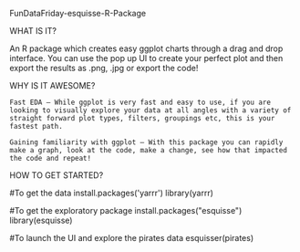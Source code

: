  FunDataFriday-esquisse-R-Package
 
 WHAT IS IT?

An R package which creates easy ggplot charts through a drag and drop interface. You can use the pop up UI to create your perfect plot and then export the results as .png, .jpg or export the code!


WHY IS IT AWESOME?

    Fast EDA – While ggplot is very fast and easy to use, if you are looking to visually explore your data at all angles with a variety of straight forward plot types, filters, groupings etc, this is your fastest path.

    Gaining familiarity with ggplot – With this package you can rapidly make a graph, look at the code, make a change, see how that impacted the code and repeat!

HOW TO GET STARTED?

#To get the data
install.packages('yarrr')
library(yarrr)

#To get the exploratory package
install.packages("esquisse")
library(esquisse)

#To launch the UI and explore the pirates data
esquisser(pirates)
 
